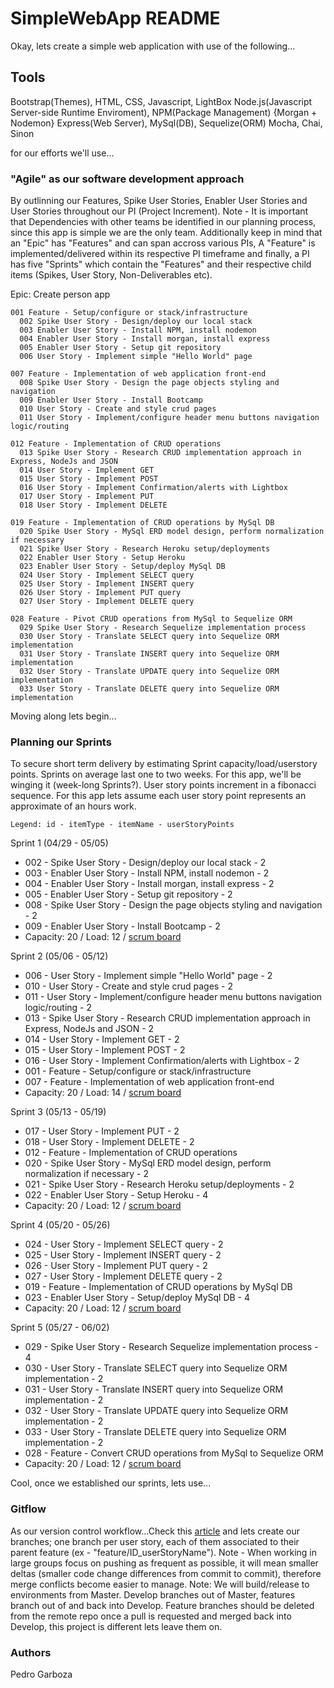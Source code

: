 # SimpleWebApp README
Okay, lets create a simple web application with use of the following...

## Tools
Bootstrap(Themes), HTML, CSS, Javascript, LightBox
Node.js(Javascript Server-side Runtime Enviroment), NPM(Package Management) {Morgan + Nodemon}
Express(Web Server), MySql(DB), Sequelize(ORM)
Mocha, Chai, Sinon

for our efforts we'll use...

### "Agile" as our software development approach
By outlinning our Features, Spike User Stories, Enabler User Stories and User Stories throughout our PI (Project Increment).
Note - It is important that Dependencies with other teams be identified in our planning process, since this app is simple we are the only team. Additionally keep in mind that an "Epic" has "Features" and can span accross various PIs, A "Feature" is implemented/delivered within its respective PI timeframe and finally, a PI has five "Sprints" which contain the "Features" and their respective child items (Spikes, User Story, Non-Deliverables etc).

Epic: Create person app
```
001 Feature - Setup/configure or stack/infrastructure
  002 Spike User Story - Design/deploy our local stack
  003 Enabler User Story - Install NPM, install nodemon
  004 Enabler User Story - Install morgan, install express
  005 Enabler User Story - Setup git repository
  006 User Story - Implement simple "Hello World" page
```
```
007 Feature - Implementation of web application front-end
  008 Spike User Story - Design the page objects styling and navigation
  009 Enabler User Story - Install Bootcamp
  010 User Story - Create and style crud pages
  011 User Story - Implement/configure header menu buttons navigation logic/routing
```
```
012 Feature - Implementation of CRUD operations
  013 Spike User Story - Research CRUD implementation approach in Express, NodeJs and JSON
  014 User Story - Implement GET
  015 User Story - Implement POST
  016 User Story - Implement Confirmation/alerts with Lightbox
  017 User Story - Implement PUT
  018 User Story - Implement DELETE
```
```
019 Feature - Implementation of CRUD operations by MySql DB
  020 Spike User Story - MySql ERD model design, perform normalization if necessary
  021 Spike User Story - Research Heroku setup/deployments
  022 Enabler User Story - Setup Heroku
  023 Enabler User Story - Setup/deploy MySql DB
  024 User Story - Implement SELECT query
  025 User Story - Implement INSERT query
  026 User Story - Implement PUT query
  027 User Story - Implement DELETE query
```
```
028 Feature - Pivot CRUD operations from MySql to Sequelize ORM
  029 Spike User Story - Research Sequelize implementation process
  030 User Story - Translate SELECT query into Sequelize ORM implementation
  031 User Story - Translate INSERT query into Sequelize ORM implementation
  032 User Story - Translate UPDATE query into Sequelize ORM implementation
  033 User Story - Translate DELETE query into Sequelize ORM implementation
```
Moving along lets begin...

### Planning our Sprints
To secure short term delivery by estimating Sprint capacity/load/userstory points. Sprints on average last one to two weeks. For this app, we'll be winging it (week-long Sprints?). User story points increment in a fibonacci sequence. For this app lets assume each user story point represents an approximate of an hours work.

```
Legend: id - itemType - itemName - userStoryPoints
```
Sprint 1 (04/29 - 05/05)
* 002 - Spike User Story - Design/deploy our local stack - 2
* 003 - Enabler User Story - Install NPM, install nodemon - 2 
* 004 - Enabler User Story - Install morgan, install express - 2
* 005 - Enabler User Story - Setup git repository - 2
* 008 - Spike User Story - Design the page objects styling and navigation - 2
* 009 - Enabler User Story - Install Bootcamp - 2
* Capacity: 20 / Load: 12 / [scrum board](https://scrumy.com/SimpleWebApp_Sprint1 "Sprint 1 scrum board")

Sprint 2 (05/06 - 05/12)
* 006 - User Story - Implement simple "Hello World" page - 2
* 010 - User Story - Create and style crud pages - 2
* 011 - User Story - Implement/configure header menu buttons navigation logic/routing - 2
* 013 - Spike User Story - Research CRUD implementation approach in Express, NodeJs and JSON - 2
* 014 - User Story - Implement GET - 2
* 015 - User Story - Implement POST - 2
* 016 - User Story - Implement Confirmation/alerts with Lightbox - 2
* 001 - Feature - Setup/configure or stack/infrastructure
* 007 - Feature - Implementation of web application front-end
* Capacity: 20 / Load: 14 / [scrum board](https://scrumy.com/SimpleWebApp_Sprint2 "Sprint 2 scrum board")

Sprint 3 (05/13 - 05/19)
* 017 - User Story - Implement PUT - 2
* 018 - User Story - Implement DELETE - 2
* 012 - Feature - Implementation of CRUD operations
* 020 - Spike User Story - MySql ERD model design, perform normalization if necessary - 2
* 021 - Spike User Story - Research Heroku setup/deployments - 2
* 022 - Enabler User Story - Setup Heroku - 4
* Capacity: 20 / Load: 12 / [scrum board](https://scrumy.com/SimpleWebApp_Sprint3 "Sprint 3 scrum board")

Sprint 4 (05/20 - 05/26)
* 024 - User Story - Implement SELECT query - 2
* 025 - User Story - Implement INSERT query - 2
* 026 - User Story - Implement PUT query - 2
* 027 - User Story - Implement DELETE query - 2
* 019 - Feature - Implementation of CRUD operations by MySql DB
* 023 - Enabler User Story - Setup/deploy MySql DB - 4
* Capacity: 20 / Load: 12 / [scrum board](https://scrumy.com/SimpleWebApp_Sprint4 "Sprint 4 scrum board")

Sprint 5 (05/27 - 06/02)
* 029 - Spike User Story - Research Sequelize implementation process - 4
* 030 - User Story - Translate SELECT query into Sequelize ORM implementation - 2
* 031 - User Story - Translate INSERT query into Sequelize ORM implementation - 2
* 032 - User Story - Translate UPDATE query into Sequelize ORM implementation - 2
* 033 - User Story - Translate DELETE query into Sequelize ORM implementation - 2
* 028 - Feature - Convert CRUD operations from MySql to Sequelize ORM
* Capacity: 20 / Load: 12 / [scrum board](https://scrumy.com/SimpleWebApp_Sprint5 "Sprint 5 scrum board")

Cool, once we established our sprints, lets use...

### Gitflow
As our version control workflow...Check this [article](https://www.git-tower.com/learn/git/ebook/en/command-line/advanced-topics/git-flow "gitFlow article at git-tower") and lets create our branches; one branch per user story, each of them associated to their parent feature (ex - "feature/ID_userStoryName"). Note - When working in large groups focus on pushing as frequent as possible, it will mean smaller deltas (smaller code change differences from commit to commit), therefore merge conflicts become easier to manage. Note: We will build/release to environments from Master. Develop branches out of Master, features branch out of and back into Develop. Feature branches should be deleted from the remote repo once a pull is requested and merged back into Develop, this project is different lets leave them on.

### Authors
Pedro Garboza
